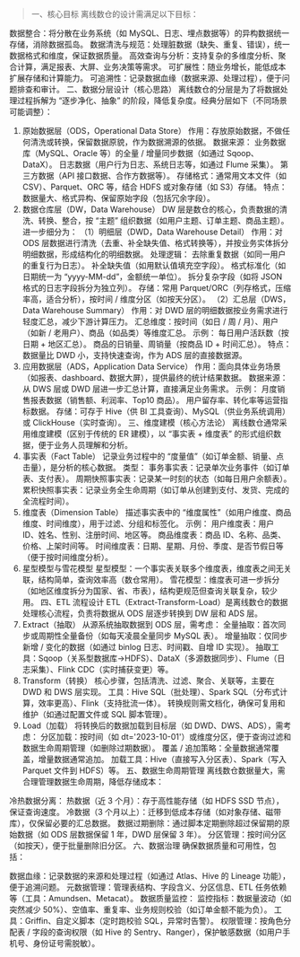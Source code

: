 >一、核心目标
离线数仓的设计需满足以下目标：

数据整合：将分散在业务系统（如 MySQL、日志、埋点数据等）的异构数据统一存储，消除数据孤岛。
数据清洗与规范：处理脏数据（缺失、重复、错误），统一数据格式和维度，保证数据质量。
高效查询与分析：支持复杂的多维度分析、聚合计算，满足报表、大屏、业务决策等需求。
可扩展性：随业务增长，能低成本扩展存储和计算能力。
可追溯性：记录数据血缘（数据来源、处理过程），便于问题排查和审计。
二、数据分层设计（核心思路）
离线数仓的分层是为了将数据处理过程拆解为 “逐步净化、抽象” 的阶段，降低复杂度。经典分层如下（不同场景可能调整）：
1. 原始数据层（ODS，Operational Data Store）
   作用：存放原始数据，不做任何清洗或转换，保留数据原貌，作为数据溯源的依据。
   数据来源：
   业务数据库（MySQL、Oracle 等）的全量 / 增量同步数据（如通过 Sqoop、DataX）。
   日志数据（用户行为日志、系统日志等，如通过 Flume 采集）。
   第三方数据（API 接口数据、合作方数据等）。
   存储格式：通常用文本文件（如 CSV）、Parquet、ORC 等，结合 HDFS 或对象存储（如 S3）存储。
   特点：数据量大、格式异构、保留原始字段（包括冗余字段）。
2. 数据仓库层（DW，Data Warehouse）
   DW 层是数仓的核心，负责数据的清洗、转换、整合，按 “主题” 组织数据（如用户主题、订单主题、商品主题）。进一步细分为：
   （1）明细层（DWD，Data Warehouse Detail）
   作用：对 ODS 层数据进行清洗（去重、补全缺失值、格式转换等），并按业务实体拆分明细数据，形成结构化的明细数据。
   处理逻辑：
   去除重复数据（如同一用户的重复行为日志）。
   补全缺失值（如用默认值填充空字段）。
   格式标准化（如日期统一为 “yyyy-MM-dd”，金额统一单位）。
   拆分复杂字段（如将 JSON 格式的日志字段拆分为独立列）。
   存储：常用 Parquet/ORC（列存格式，压缩率高，适合分析），按时间 / 维度分区（如按天分区）。
   （2）汇总层（DWS，Data Warehouse Summary）
   作用：对 DWD 层的明细数据按业务需求进行轻度汇总，减少下游计算压力。
   汇总维度：按时间（如日 / 周 / 月）、用户（如新 / 老用户）、商品（如品类）等维度汇总。
   示例：
   每日用户活跃数（按日期 + 地区汇总）。
   商品的日销量、周销量（按商品 ID + 时间汇总）。
   特点：数据量比 DWD 小，支持快速查询，作为 ADS 层的直接数据源。
3. 应用数据层（ADS，Application Data Service）
   作用：面向具体业务场景（如报表、dashboard、数据大屏），提供最终的统计结果数据。
   数据来源：从 DWS 层或 DWD 层进一步汇总计算，直接满足业务需求。
   示例：
   月度销售报表数据（销售额、利润率、Top10 商品）。
   用户留存率、转化率等运营指标数据。
   存储：可存于 Hive（供 BI 工具查询）、MySQL（供业务系统调用）或 ClickHouse（实时查询）。
   三、维度建模（核心方法论）
   离线数仓通常采用维度建模（区别于传统的 ER 建模），以 “事实表 + 维度表” 的形式组织数据，便于业务人员理解和分析。
1. 事实表（Fact Table）
   记录业务过程中的 “度量值”（如订单金额、销量、点击量），是分析的核心数据。
   类型：
   事务事实表：记录单次业务事件（如订单表、支付表）。
   周期快照事实表：记录某一时刻的状态（如每日用户余额表）。
   累积快照事实表：记录业务全生命周期（如订单从创建到支付、发货、完成的全流程时间）。
2. 维度表（Dimension Table）
   描述事实表中的 “维度属性”（如用户维度、商品维度、时间维度），用于过滤、分组和标签化。
   示例：
   用户维度表：用户 ID、姓名、性别、注册时间、地区等。
   商品维度表：商品 ID、名称、品类、价格、上架时间等。
   时间维度表：日期、星期、月份、季度、是否节假日等（便于按时间维度分析）。
3. 星型模型与雪花模型
   星型模型：一个事实表关联多个维度表，维度表之间无关联，结构简单，查询效率高（数仓常用）。
   雪花模型：维度表可进一步拆分（如地区维度拆分为国家、省、市表），结构更规范但查询关联复杂，较少用。
   四、ETL 流程设计
   ETL（Extract-Transform-Load）是离线数仓的数据处理核心流程，负责将数据从 ODS 层逐步转换到 DW 层和 ADS 层。
1. Extract（抽取）
   从源系统抽取数据到 ODS 层，需考虑：
   全量抽取：首次同步或周期性全量备份（如每天凌晨全量同步 MySQL 表）。
   增量抽取：仅同步新增 / 变化的数据（如通过 binlog 日志、时间戳、自增 ID 实现）。
   抽取工具：Sqoop（关系型数据库→HDFS）、DataX（多源数据同步）、Flume（日志采集）、Flink CDC（实时捕获变更）等。
2. Transform（转换）
   核心步骤，包括清洗、过滤、聚合、关联等，主要在 DWD 和 DWS 层实现。
   工具：Hive SQL（批处理）、Spark SQL（分布式计算，效率更高）、Flink（支持批流一体）。
   转换规则需文档化，确保可复用和维护（如通过配置文件或 SQL 脚本管理）。
3. Load（加载）
   将转换后的数据加载到目标层（如 DWD、DWS、ADS），需考虑：
   分区加载：按时间（如 dt='2023-10-01'）或维度分区，便于查询过滤和数据生命周期管理（如删除过期数据）。
   覆盖 / 追加策略：全量数据通常覆盖，增量数据通常追加。
   加载工具：Hive（直接写入分区表）、Spark（写入 Parquet 文件到 HDFS）等。
   五、数据生命周期管理
   离线数仓数据量大，需合理管理数据生命周期，降低存储成本：

冷热数据分离：
热数据（近 3 个月）：存于高性能存储（如 HDFS SSD 节点），保证查询速度。
冷数据（3 个月以上）：迁移到低成本存储（如对象存储、磁带库），仅保留必要的汇总数据。
数据过期删除：通过脚本定期删除超过保留期的原始数据（如 ODS 层数据保留 1 年，DWD 层保留 3 年）。
分区管理：按时间分区（如按天），便于批量删除旧分区。
六、数据治理
确保数据质量和可用性，包括：

数据血缘：记录数据的来源和处理过程（如通过 Atlas、Hive 的 Lineage 功能），便于追溯问题。
元数据管理：管理表结构、字段含义、分区信息、ETL 任务依赖等（工具：Amundsen、Metacat）。
数据质量监控：
监控指标：数据量波动（如突然减少 50%）、空值率、重复率、业务规则校验（如订单金额不能为负）。
工具：Griffin、自定义脚本（定时跑校验 SQL，异常时告警）。
权限管理：按角色分配表 / 字段的查询权限（如 Hive 的 Sentry、Ranger），保护敏感数据（如用户手机号、身份证号需脱敏）。